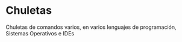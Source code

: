 # Chuletas
Chuletas de comandos varios, en varios lenguajes de programación, Sistemas Operativos e IDEs 
